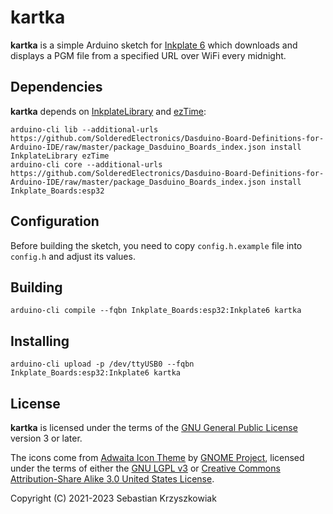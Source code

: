 # kartka

**kartka** is a simple Arduino sketch for [Inkplate 6](https://inkplate.io/) which downloads and displays a PGM file from a specified URL over WiFi every midnight.

## Dependencies

**kartka** depends on [InkplateLibrary](https://www.arduino.cc/reference/en/libraries/inkplatelibrary/) and [ezTime](https://www.arduino.cc/reference/en/libraries/eztime/):

```
arduino-cli lib --additional-urls https://github.com/SolderedElectronics/Dasduino-Board-Definitions-for-Arduino-IDE/raw/master/package_Dasduino_Boards_index.json install InkplateLibrary ezTime
arduino-cli core --additional-urls https://github.com/SolderedElectronics/Dasduino-Board-Definitions-for-Arduino-IDE/raw/master/package_Dasduino_Boards_index.json install Inkplate_Boards:esp32
```

## Configuration

Before building the sketch, you need to copy `config.h.example` file into `config.h` and adjust its values.

## Building

```
arduino-cli compile --fqbn Inkplate_Boards:esp32:Inkplate6 kartka
```

## Installing

```
arduino-cli upload -p /dev/ttyUSB0 --fqbn Inkplate_Boards:esp32:Inkplate6 kartka
```

## License

**kartka** is licensed under the terms of the [GNU General Public License](https://www.gnu.org/licenses/#GPL) version 3 or later.

The icons come from [Adwaita Icon Theme](https://gitlab.gnome.org/GNOME/adwaita-icon-theme) by [GNOME Project](https://www.gnome.org), licensed under the terms of either the [GNU LGPL v3](https://www.gnu.org/licenses/#LGPL) or [Creative Commons Attribution-Share Alike 3.0 United States License](https://creativecommons.org/licenses/by-sa/3.0/us/).

Copyright (C) 2021-2023 Sebastian Krzyszkowiak
